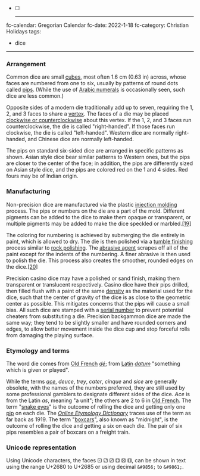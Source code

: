 - [ ] ---
fc-calendar: Gregorian Calendar
fc-date: 2022-1-18
fc-category: Christian Holidays
tags:
 - dice


---


### Arrangement

Common dice are small [cubes](https://en.wikipedia.org/wiki/Cube "Cube"), most often 1.6 cm (0.63 in) across, whose faces are numbered from one to six, usually by patterns of round dots called [pips](https://en.wikipedia.org/wiki/Pip_(counting) "Pip (counting)"). (While the use of [Arabic numerals](https://en.wikipedia.org/wiki/Arabic_numerals "Arabic numerals") is occasionally seen, such dice are less common.)

Opposite sides of a modern die traditionally add up to seven, requiring the 1, 2, and 3 faces to share a [vertex](https://en.wikipedia.org/wiki/Vertex_(geometry) "Vertex (geometry)"). The faces of a die may be placed [clockwise or counterclockwise](https://en.wikipedia.org/wiki/Clockwise_and_counterclockwise "Clockwise and counterclockwise") about this vertex. If the 1, 2, and 3 faces run counterclockwise, the die is called "right-handed". If those faces run clockwise, the die is called "left-handed". Western dice are normally right-handed, and Chinese dice are normally left-handed.

The pips on standard six-sided dice are arranged in specific patterns as shown. Asian style dice bear similar patterns to Western ones, but the pips are closer to the center of the face; in addition, the pips are differently sized on Asian style dice, and the pips are colored red on the 1 and 4 sides. Red fours may be of Indian origin.

### Manufacturing

Non-precision dice are manufactured via the plastic [injection molding](https://en.wikipedia.org/wiki/Injection_molding "Injection molding") process. The pips or numbers on the die are a part of the mold. Different pigments can be added to the dice to make them opaque or transparent, or multiple pigments may be added to make the dice speckled or marbled.[[19]](https://en.wikipedia.org/wiki/Dice#cite_note-19)

The coloring for numbering is achieved by submerging the die entirely in paint, which is allowed to dry. The die is then polished via a [tumble finishing](https://en.wikipedia.org/wiki/Tumble_finishing "Tumble finishing") process similar to [rock polishing](https://en.wikipedia.org/wiki/Rock_polishing "Rock polishing"). The [abrasive agent](https://en.wikipedia.org/wiki/Abrasion_(mechanical) "Abrasion (mechanical)") scrapes off all of the paint except for the indents of the numbering. A finer abrasive is then used to polish the die. This process also creates the smoother, rounded edges on the dice.[[20]](https://en.wikipedia.org/wiki/Dice#cite_note-awesomedice-20)

Precision casino dice may have a polished or sand finish, making them transparent or translucent respectively. Casino dice have their pips drilled, then filled flush with a paint of the same [density](https://en.wikipedia.org/wiki/Density "Density") as the material used for the dice, such that the center of gravity of the dice is as close to the geometric center as possible. This mitigates concerns that the pips will cause a small bias. All such dice are stamped with a [serial number](https://en.wikipedia.org/wiki/Serial_number "Serial number") to prevent potential cheaters from substituting a die. Precision backgammon dice are made the same way; they tend to be slightly smaller and have rounded corners and edges, to allow better movement inside the dice cup and stop forceful rolls from damaging the playing surface.

### Etymology and terms

The word die comes from [Old French](https://en.wikipedia.org/wiki/Old_French "Old French") _[dé](https://en.wiktionary.org/wiki/d%C3%A9#Old_French "wikt:dé")_; from [Latin](https://en.wikipedia.org/wiki/Latin "Latin") _[datum](https://en.wiktionary.org/wiki/datum#Latin "wikt:datum")_ "something which is given or played".

While the terms _[ace](https://en.wikipedia.org/wiki/Ace "Ace")_, _deuce_, _trey_, _cater_, _cinque_ and _sice_ are generally obsolete, with the names of the numbers preferred, they are still used by some professional gamblers to designate different sides of the dice. _Ace_ is from the Latin _as_, meaning "a unit"; the others are 2 to 6 in [Old French](https://en.wikipedia.org/wiki/Old_French "Old French"). The term "[snake eyes](https://en.wikipedia.org/wiki/Craps#Names_of_rolls "Craps")" is the outcome of rolling the dice and getting only one [pip](https://en.wikipedia.org/wiki/Pip_(counting) "Pip (counting)") on each die. The _[Online Etymology Dictionary](https://en.wikipedia.org/wiki/Online_Etymology_Dictionary "Online Etymology Dictionary")_ traces use of the term as far back as 1919. The term "[boxcars](https://en.wikipedia.org/wiki/Boxcars "Boxcars")", also known as "midnight", is the outcome of rolling the dice and getting a six on each die. The pair of six pips resembles a pair of boxcars on a freight train.

### Unicode representation

Using Unicode characters, the faces ⚀ ⚁ ⚂ ⚃ ⚄ ⚅, can be shown in text using the range U+2680 to U+2685 or using decimal `&#9856;` to `&#9861;`.